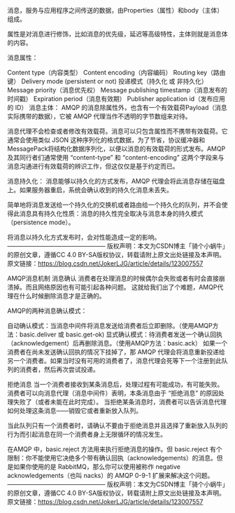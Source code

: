 消息，服务与应用程序之间传送的数据，由Properties（属性）和body（主体）组成。

属性是对消息进行修饰，比如消息的优先级，延迟等高级特性，主体则就是消息体的内容。

消息属性：

Content type（内容类型）
Content encoding（内容编码）
Routing key（路由键）
Delivery mode (persistent or not)
投递模式（持久化 或 非持久化）
Message priority（消息优先权）
Message publishing timestamp（消息发布的时间戳）
Expiration period（消息有效期）
Publisher application id（发布应用的 ID）
消息主体：
AMQP 的消息除属性外，也含有一个有效载荷Payload（消息实际携带的数据），它被 AMQP 代理当作不透明的字节数组来对待。

消息代理不会检查或者修改有效载荷。消息可以只包含属性而不携带有效载荷。它通常会使用类似 JSON 这种序列化的格式数据，为了节省，协议缓冲器和MessagePack将结构化数据序列化，以便以消息的有效载荷的形式发布。AMQP及其同行者们通常使用 “content-type” 和 “content-encoding” 这两个字段来与消息沟通进行有效载荷的辨识工作，但这仅仅是基于约定而已。

消息持久化：
消息能够以持久化的方式发布，AMQP 代理会将此消息存储在磁盘上。如果服务器重启，系统会确认收到的持久化消息未丢失。

简单地将消息发送给一个持久化的交换机或者路由给一个持久化的队列，并不会使得此消息具有持久化性质：消息的持久性完全取决与消息本身的持久模式（persistence mode）。

将消息以持久化方式发布时，会对性能造成一定的影响。
————————————————
版权声明：本文为CSDN博主「骑个小蜗牛」的原创文章，遵循CC 4.0 BY-SA版权协议，转载请附上原文出处链接及本声明。
原文链接：https://blog.csdn.net/JokerLJG/article/details/123007557





AMQP消息机制
消息确认
消费者在处理消息的时候偶尔会失败或者有时会直接崩溃掉。而且网络原因也有可能引起各种问题。
这就给我们出了个难题，AMQP代理在什么时候删除消息才是正确的。

AMQP的两种消息确认模式：

自动确认模式：当消息中间件将消息发送给消费者后立即删除。（使用AMQP方法：basic.deliver 或 basic.get-ok)
显式确认模式：待消费者发送一个确认回执（acknowledgement）后再删除消息。（使用AMQP方法：basic.ack）
如果一个消费者在尚未发送确认回执的情况下挂掉了，那 AMQP 代理会将消息重新投递给另一个消费者。如果当时没有可用的消费者了，消息代理会死等下一个注册到此队列的消费者，然后再次尝试投递。

拒绝消息
当一个消费者接收到某条消息后，处理过程有可能成功，有可能失败。消费者可以向消息代理（消息中间件）表明，本条消息由于 “拒绝消息” 的原因处理失败了（或者未能在此时完成）。
当拒绝某条消息时，消费者可以告诉消息代理如何处理这条消息——销毁它或者重新放入队列。

当此队列只有一个消费者时，请确认不要由于拒绝消息并且选择了重新放入队列的行为而引起消息在同一个消费者身上无限循环的情况发生。

在AMQP 中，basic.reject 方法用来执行拒绝消息的操作。但 basic.reject 有个限制：你不能使用它决绝多个带有确认回执（acknowledgements）的消息。但是如果你使用的是 RabbitMQ，那么你可以使用被称作 negative acknowledgements（也叫 nacks）的 AMQP 0-9-1 扩展来解决这个问题。
————————————————
版权声明：本文为CSDN博主「骑个小蜗牛」的原创文章，遵循CC 4.0 BY-SA版权协议，转载请附上原文出处链接及本声明。
原文链接：https://blog.csdn.net/JokerLJG/article/details/123007557